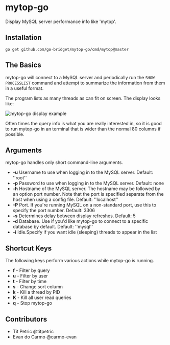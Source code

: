 # mytop-go 

Display MySQL server performance info like 'mytop'.

## Installation

`go get github.com/go-bridget/mytop-go/cmd/mytop@master`

## The Basics

mytop-go will connect to a MySQL server and periodically run the `SHOW PROCESSLIST` command and attempt to summarize the information from them in a useful format.

The program lists as many threads as can fit on screen. The display looks like:

![mytop-go display example](https://i.imgur.com/t0s5Ejp.png "mytop-go")

Often times the query info is what you are really interested in, so it is good to run mytop-go in an terminal that is wider than the normal 80 columns if possible.

## Arguments

mytop-go handles only short command-line arguments.

- **-u** Username to use when logging in to the MySQL server. Default: ''root''
- **-p** Password to use when logging in to the MySQL server. Default: none
- **-h** Hostname of the MySQL server. The hostname may be followed by an option port number. Note that the port is specified separate from the host when using a config file. Default: ''localhost''
- **-P** Port. If you're running MySQL on a non-standard port, use this to specify the port number. Default: 3306
- **-s** Determines delay between display refreshes. Default: 5
- **-d** Database. Use if you'd like mytop-go to connect to a specific database by default. Default: ''mysql''
- **-i** Idle.Specify if you want idle (sleeping) threads to appear in the list

## Shortcut Keys

The following keys perform various actions while mytop-go is running.

- **f** - Filter by query
- **u** - Filter by user
- **t** - Filter by time
- **s** - Change sort column
- **k** - Kill a thread by PID
- **K** - Kill all user read queries
- **q** - Stop mytop-go

## Contributors

- Tit Petric @titpetric
- Evan do Carmo @carmo-evan
